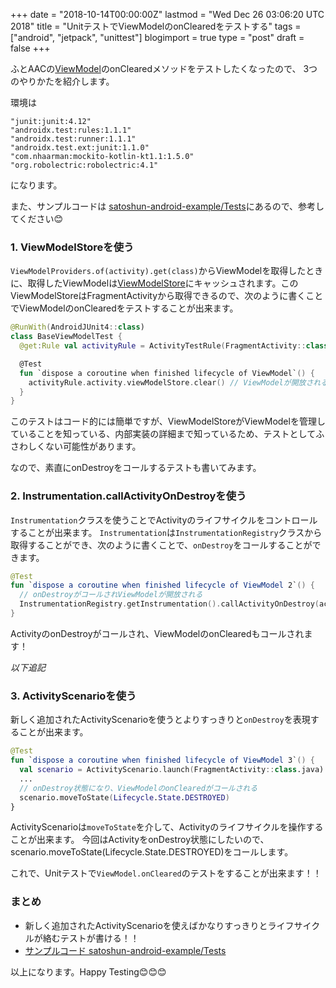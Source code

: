 +++
date = "2018-10-14T00:00:00Z"
lastmod = "Wed Dec 26 03:06:20 UTC 2018"
title = "UnitテストでViewModelのonClearedをテストする"
tags = ["android", "jetpack", "unittest"]
blogimport = true
type = "post"
draft = false
+++

ふとAACの[ViewModel](https://developer.android.com/reference/androidx/lifecycle/ViewModel)のonClearedメソッドをテストしたくなったので、 3つのやりかたを紹介します。

環境は

```
"junit:junit:4.12"
"androidx.test:rules:1.1.1"
"androidx.test:runner:1.1.1"
"androidx.test.ext:junit:1.1.0"
"com.nhaarman:mockito-kotlin-kt1.1:1.5.0"
"org.robolectric:robolectric:4.1"
```

になります。

また、サンプルコードは [satoshun-android-example/Tests](https://github.com/satoshun-android-example/Tests)にあるので、参考してください😊

### 1. ViewModelStoreを使う

`ViewModelProviders.of(activity).get(class)`からViewModelを取得したときに、取得したViewModelは[ViewModelStore](https://developer.android.com/reference/androidx/lifecycle/ViewModelStore)にキャッシュされます。このViewModelStoreはFragmentActivityから取得できるので、次のように書くことでViewModelのonClearedをテストすることが出来ます。

```kotlin
@RunWith(AndroidJUnit4::class)
class BaseViewModelTest {
  @get:Rule val activityRule = ActivityTestRule(FragmentActivity::class.java)

  @Test
  fun `dispose a coroutine when finished lifecycle of ViewModel`() {
    activityRule.activity.viewModelStore.clear() // ViewModelが開放される
  }
}
```

このテストはコード的には簡単ですが、ViewModelStoreがViewModelを管理していることを知っている、内部実装の詳細まで知っているため、テストとしてふさわしくない可能性があります。

なので、素直にonDestroyをコールするテストも書いてみます。

### 2. Instrumentation.callActivityOnDestroyを使う

`Instrumentation`クラスを使うことでActivityのライフサイクルをコントロールすることが出来ます。
`Instrumentation`は`InstrumentationRegistry`クラスから取得することができ、次のように書くことで、`onDestroy`をコールすることができます。

```kotlin
@Test
fun `dispose a coroutine when finished lifecycle of ViewModel 2`() {
  // onDestroyがコールされViewModelが開放される
  InstrumentationRegistry.getInstrumentation().callActivityOnDestroy(activityRule.activity)
}
```

ActivityのonDestroyがコールされ、ViewModelのonClearedもコールされます！

*以下追記*

### 3. ActivityScenarioを使う

新しく追加されたActivityScenarioを使うとよりすっきりと`onDestroy`を表現することが出来ます。

```kotlin
@Test
fun `dispose a coroutine when finished lifecycle of ViewModel 3`() {
  val scenario = ActivityScenario.launch(FragmentActivity::class.java)
  ...
  // onDestroy状態になり、ViewModelのonClearedがコールされる
  scenario.moveToState(Lifecycle.State.DESTROYED)
}
```

ActivityScenarioは`moveToState`を介して、Activityのライフサイクルを操作することが出来ます。
今回はActivityをonDestroy状態にしたいので、scenario.moveToState(Lifecycle.State.DESTROYED)をコールします。

これで、Unitテストで`ViewModel.onCleared`のテストをすることが出来ます！！

### まとめ

- 新しく追加されたActivityScenarioを使えばかなりすっきりとライフサイクルが絡むテストが書ける！！
- [サンプルコード satoshun-android-example/Tests](https://github.com/satoshun-android-example/Tests)

以上になります。Happy Testing😊😊😊
